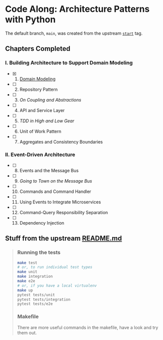 # Code Along: Architecture Patterns with Python

The default branch, `main`, was created from the upstream [`start`](https://github.com/cosmicpython/code/releases/tag/start) tag.

## Chapters Completed

### I. Building Architecture to Support Domain Modeling

- [x] 1. [Domain Modeling](https://github.com/evokateur/python-architecture/pull/1)

- [ ] 2. Repository Pattern

- [ ] 3. *On Coupling and Abstractions*

- [ ] 4. API and Service Layer

- [ ] 5. *TDD in High and Low Gear*

- [ ] 6. Unit of Work Pattern

- [ ] 7. Aggregates and Consistency Boundaries

### II. Event-Driven Architecture

- [ ] 8. Events and the Message Bus

- [ ] 9. *Going to Town on the Message Bus*

- [ ] 10. Commands and Command Handler

- [ ] 11. Using Events to Integrate Microservices

- [ ] 12. Command-Query Responsibility Separation

- [ ] 13. Dependency Injection

## Stuff from the upstream [README.md](https://github.com/cosmicpython/code/blob/master/README.md)

>### Running the tests
>
>```sh
>make test
># or, to run individual test types
>make unit
>make integration
>make e2e
># or, if you have a local virtualenv
>make up
>pytest tests/unit
>pytest tests/integration
>pytest tests/e2e
>```
>
>### Makefile
>
>There are more useful commands in the makefile, have a look and try them out.
